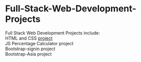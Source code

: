 # Full-Stack-Web-Development-Projects

Full Stack Web Development Projects include:<br />
HTML and CSS [project](https://github.com/ShefaaAbed/Full-Stack-Web-Development-Course)<br />
JS Percentage Calculator project<br />
Bootstrap-signin project<br />
Bootstrap-Asia project<br />

